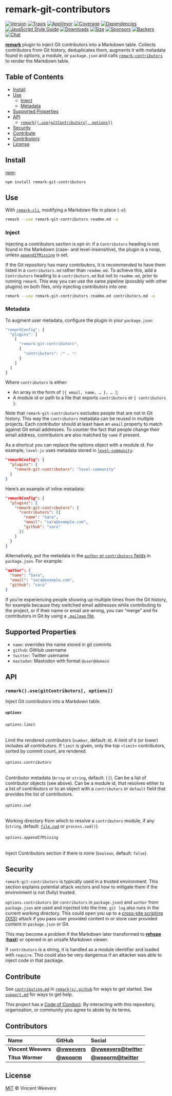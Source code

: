 # remark-git-contributors

[![Version][version-badge]][version]
[![Travis][travis-badge]][travis]
[![AppVeyor][appveyor-badge]][appveyor]
[![Coverage][coverage-badge]][coverage]
[![Dependencies][dependencies-badge]][dependencies]
[![JavaScript Style Guide][standard-badge]][standard]
[![Downloads][downloads-badge]][downloads]
[![Size][size-badge]][size]
[![Sponsors][sponsors-badge]][collective]
[![Backers][backers-badge]][collective]
[![Chat][chat-badge]][chat]

[**remark**][remark] plugin to inject Git contributors into a Markdown table.
Collects contributors from Git history, deduplicates them, augments it with
metadata found in options, a module, or `package.json` and calls
[`remark-contributors`][contributors] to render the Markdown table.

## Table of Contents

*   [Install](#install)
*   [Use](#use)
    *   [Inject](#inject)
    *   [Metadata](#metadata)
*   [Supported Properties](#supported-properties)
*   [API](#api)
    *   [`remark().use(gitContributors[, options])`](#remarkusegitcontributors-options)
*   [Security](#security)
*   [Contribute](#contribute)
*   [Contributors](#contributors)
*   [License](#license)

## Install

[npm][]:

```shsh
npm install remark-git-contributors
```

## Use

With [`remark-cli`][cli], modifying a Markdown file in place (`-o`):

```sh
remark --use remark-git-contributors readme.md -o
```

### Inject

Injecting a contributors section is opt-in: if a `Contributors` heading is not
found in the Markdown (case- and level-insensitive), the plugin is a noop,
unless [`appendIfMissing`][api] is set.

If the Git repository has many contributors, it is recommended to have them
listed in a `contributors.md` rather than `readme.md`.
To achieve this, add a `Contributors` heading to a `contributors.md` but not to
`readme.md`, prior to running `remark`.
This way you can use the same pipeline (possibly with other plugins) on both
files, only injecting contributors into one:

```sh
remark --use remark-git-contributors readme.md contributors.md -o
```

### Metadata

To augment user metadata, configure the plugin in your `package.json`:

```js
"remarkConfig": {
  "plugins": [
    [
      "remark-git-contributors",
      {
        "contributors": /* … */
      }
    ]
  ]
}
```

Where `contributors` is either:

*   An array in the form of `[{ email, name, … }, … ]`;
*   A module id or path to a file that exports `contributors` or
    `{ contributors }`.

Note that `remark-git-contributors` excludes people that are not in Git history.
This way the `contributors` metadata can be reused in multiple projects.
Each contributor should at least have an `email` property to match against Git
email addresses.
To counter the fact that people change their email address, contributors are
also matched by `name` if present.

As a shortcut you can replace the options object with a module id.
For example, `level-js` uses metadata stored in
[`level-community`][level-community]:

```json
"remarkConfig": {
  "plugins": {
    "remark-git-contributors": "level-community"
  }
}
```

Here’s an example of inline metadata:

```json
"remarkConfig": {
  "plugins": {
    "remark-git-contributors": {
      "contributors": [{
        "name": "Sara",
        "email": "sara@example.com",
        "github": "sara"
      }]
    }
  }
}
```

Alternatively, put the metadata in the [`author` or `contributors`
fields][fields] in `package.json`.
For example:

```json
"author": {
  "name": "Sara",
  "email": "sara@example.com",
  "github": "sara"
}
```

If you’re experiencing people showing up multiple times from the Git history,
for example because they switched email addresses while contributing to the
project, or if their name or email are wrong, you can “merge” and fix
contributors in Git by using a [`.mailmap` file][mailmap].

## Supported Properties

*   `name`: overrides the name stored in git commits
*   `github`: GitHub username
*   `twitter`: Twitter username
*   `mastodon`: Mastodon with format `@user@domain`

## API

### `remark().use(gitContributors[, options])`

Inject Git contributors into a Markdown table.

##### `options`

###### `options.limit`

Limit the rendered contributors (`number`, default: `0`).
A limit of `0` (or lower) includes all contributors.
If `limit` is given, only the top `<limit>` contributors, sorted by commit
count, are rendered.

###### `options.contributors`

Contributor metadata (`Array` or `string`, default: `[]`).
Can be a list of contributor objects (see above).
Can be a module id, that resolves either to a list of contributors or to an
object with a `contributors` or `default` field that provides the list of
contributors.

###### `options.cwd`

Working directory from which to resolve a `contributors` module, if any
(`string`, default: [`file.cwd`][cwd] or `process.cwd()`).

###### `options.appendIfMissing`

Inject Contributors section if there is none (`boolean`, default: `false`).

## Security

`remark-git-contributors` is typically used in a trusted environment.
This section explains potential attack vectors and how to mitigate them if the
environment is not (fully) trusted.

`options.contributors` (or `contributors` in `package.json`) and `author` from
`package.json` are used and injected into the tree.
`git log` also runs in the current working directory.
This could open you up to a [cross-site scripting (XSS)][xss] attack if you pass
user provided content in or store user provided content in `package.json` or
Git.

This may become a problem if the Markdown later transformed to
[**rehype**][rehype] ([**hast**][hast]) or opened in an unsafe Markdown viewer.

If `contributors` is a string, it is handled as a module identifier and
loaded with `require`.
This could also be very dangerous if an attacker was able to inject code in
that package.

## Contribute

See [`contributing.md`][contributing] in [`remarkjs/.github`][health] for ways
to get started.
See [`support.md`][support] for ways to get help.

This project has a [Code of Conduct][coc].
By interacting with this repository, organisation, or community you agree to
abide by its terms.

## Contributors

| Name                | GitHub                                       | Social                                                |
| :------------------ | :------------------------------------------- | :---------------------------------------------------- |
| **Vincent Weevers** | [**@vweevers**](https://github.com/vweevers) | [**@vweevers@twitter**](https://twitter.com/vweevers) |
| **Titus Wormer**    | [**@wooorm**](https://github.com/wooorm)     | [**@wooorm@twitter**](https://twitter.com/wooorm)     |

## License

[MIT][license] © Vincent Weevers

<!-- Definitions -->

[version-badge]: http://img.shields.io/npm/v/remark-git-contributors.svg

[version]: https://www.npmjs.org/package/remark-git-contributors

[travis-badge]: https://img.shields.io/travis/remarkjs/remark-git-contributors/master.svg?label=travis

[travis]: https://travis-ci.org/remarkjs/remark-git-contributors

[appveyor-badge]: https://img.shields.io/appveyor/ci/remarkjs/remark-git-contributors.svg?label=appveyor

[appveyor]: https://ci.appveyor.com/project/remarkjs/remark-git-contributors

[coverage-badge]: https://img.shields.io/codecov/c/github/remarkjs/remark-git-contributors.svg

[coverage]: https://codecov.io/github/remarkjs/remark-git-contributors

[dependencies-badge]: https://img.shields.io/david/remarkjs/remark-git-contributors.svg

[dependencies]: https://david-dm.org/remarkjs/remark-git-contributors

[standard-badge]: https://img.shields.io/badge/code_style-standard-brightgreen.svg

[standard]: https://standardjs.com

[downloads-badge]: https://img.shields.io/npm/dm/remark-git-contributors.svg

[downloads]: https://www.npmjs.com/package/remark-git-contributors

[size-badge]: https://img.shields.io/bundlephobia/minzip/remark-git-contributors.svg

[size]: https://bundlephobia.com/result?p=remark-git-contributors

[sponsors-badge]: https://opencollective.com/unified/sponsors/badge.svg

[backers-badge]: https://opencollective.com/unified/backers/badge.svg

[collective]: https://opencollective.com/unified

[chat-badge]: https://img.shields.io/badge/join%20the%20community-on%20spectrum-7b16ff.svg

[chat]: https://spectrum.chat/unified/remark

[npm]: https://docs.npmjs.com/cli/install

[health]: https://github.com/remarkjs/.github

[contributing]: https://github.com/remarkjs/.github/blob/master/contributing.md

[support]: https://github.com/remarkjs/.github/blob/master/support.md

[coc]: https://github.com/remarkjs/.github/blob/master/code-of-conduct.md

[license]: license

[remark]: https://github.com/remarkjs/remark

[contributors]: https://github.com/remarkjs/remark-contributors

[cli]: https://github.com/remarkjs/remark/tree/master/packages/remark-cli

[api]: #api

[level-community]: https://www.npmjs.com/package/level-community

[fields]: https://docs.npmjs.com/files/package.json#people-fields-author-contributors

[mailmap]: https://git-scm.com/docs/git-shortlog#_mapping_authors

[cwd]: https://github.com/vfile/vfile#vfilecwd

[xss]: https://en.wikipedia.org/wiki/Cross-site_scripting

[rehype]: https://github.com/rehypejs/rehype

[hast]: https://github.com/syntax-tree/hast
